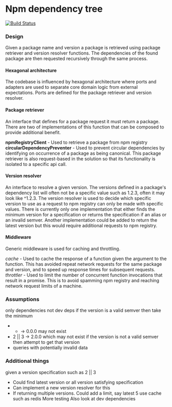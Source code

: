 # Npm dependency tree

[![Build Status](https://travis-ci.org/matthewwoodruff/npm-dependency-tree.svg?branch=main)](https://travis-ci.org/matthewwoodruff/npm-dependency-tree)

### Design
Given a package name and version a package is retrieved using package retriever and version resolver functions. The dependencies of the found package are then requested recursively through the same process. 

#### Hexagonal architecture
The codebase is influenced by hexagonal architecture where ports and adapters are used to separate core domain logic from external expectations. Ports are defined for the package retriever and version resolver.

#### Package retriever
An interface that defines for a package request it must return a package. There are two of implementations of this function that can be composed to provide additional benefit.

**npmRegistryClient** - Used to retrieve a package from npm registry
**circularDependencyPreventer** - Used to prevent circular dependencies by identifying on occurrence of a package as being canonical. This package retriever is also request-based in the solution so that its functionality is isolated to a specific api call. 

#### Version resolver
An interface to resolve a given version. The versions defined in a package's dependency list will often not be a specific value such as 1.2.3, often it may look like ^1.2.3. The version resolver is used to decide which specific version to use as a request to npm registry can only be made with specific values. There is currently only one implementation that either finds the minimum version for a specification or returns the specification if an alias or an invalid semver. Another implementation could be added to return the latest version but this would require additional requests to npm registry. 

#### Middleware
Generic middleware is used for caching and throttling. 

*cache* - Used to cache the response of a function given the argument to the function. This has avoided repeat network requests for the same package and version, and to speed up response times for subsequent requests.
*throttler* - Used to limit the number of concurrent function invocations that result in a promise. This is to avoid spamming npm registry and reaching network request limits of a machine.


### Assumptions

only dependencies not dev deps
if the version is a valid semver then take the minimum
- * -> 0.0.0 may not exist
- 2 || 3 -> 2.0.0 which may not exist
if the version is not a valid semver then attempt to get that version
- queries with potentially invalid data

### Additional things

given a version specification such as 2 || 3
- Could find latest version or all version satisfying specification
- Can implement a new version resolver for this
- If returning multiple versions. Could add a limit, say latest 5
use cache such as redis
More testing
Also look at dev dependencies

